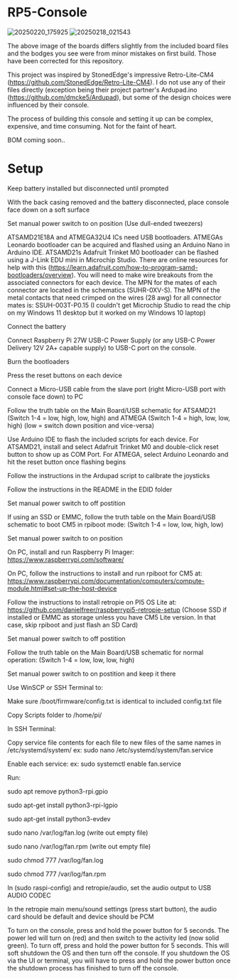 # RP5-Console
![20250220_175925](https://github.com/user-attachments/assets/efd2b189-bc79-4237-8d38-fa1be679ee37)
![20250218_021543](https://github.com/user-attachments/assets/cad879eb-6285-4e7b-8d83-0847d62c0543)

The above image of the boards differs slightly from the included board files and the bodges you see were from minor mistakes on first build. Those have been corrected for this repository.

This project was inspired by StonedEdge's impressive Retro-Lite-CM4 (https://github.com/StonedEdge/Retro-Lite-CM4). I do not use any of their files directly (exception being their project partner's Ardupad.ino (https://github.com/dmcke5/Ardupad), but some of the design choices were influenced by their console.

The process of building this console and setting it up can be complex, expensive, and time consuming. Not for the faint of heart.

BOM coming soon..

# Setup

Keep battery installed but disconnected until prompted

With the back casing removed and the battery disconnected, place console face down on a soft surface

Set manual power switch to on position (Use dull-ended tweezers)

ATSAMD21E18A and ATMEGA32U4 ICs need USB bootloaders. ATMEGAs Leonardo bootloader can be acquired and flashed using an Arduino Nano in Arduino IDE. ATSAMD21s Adafruit Trinket M0 bootloader can be flashed using a J-Link EDU mini in Microchip Studio. There are online resources for help with this (https://learn.adafruit.com/how-to-program-samd-bootloaders/overview). You will need to make wire breakouts from the associated connectors for each device. The MPN for the mates of each connector are located in the schematics (SUHR-0XV-S). The MPN of the metal contacts that need crimped on the wires (28 awg) for all connector mates is: SSUH-003T-P0.15 (I couldn't get Microchip Studio to read the chip on my Windows 11 desktop but it worked on my Windows 10 laptop)

Connect the battery

Connect Raspberry Pi 27W USB-C Power Supply (or any USB-C Power Delivery 12V 2A+ capable supply) to USB-C port on the console. 

Burn the bootloaders

Press the reset buttons on each device

Connect a Micro-USB cable from the slave port (right Micro-USB port with console face down) to PC

Follow the truth table on the Main Board/USB schematic for ATSAMD21 (Switch 1-4 = low, high, low, high) and ATMEGA (Switch 1-4 = high, low, low, high) (low = switch down position and vice-versa)

Use Arduino IDE to flash the included scripts for each device. For ATSAMD21, install and select Adafruit Trinket M0 and double-click reset button to show up as COM Port. For ATMEGA, select Arduino Leonardo and hit the reset button once flashing begins

Follow the instructions in the Ardupad script to calibrate the joysticks

Follow the instructions in the README in the EDID folder

Set manual power switch to off postition

If using an SSD or EMMC, follow the truth table on the Main Board/USB schematic to boot CM5 in rpiboot mode: (Switch 1-4 = low, low, high, low)

Set manual power switch to on position

On PC, install and run Raspberry Pi Imager: https://www.raspberrypi.com/software/

On PC, follow the instructions to install and run rpiboot for CM5 at: https://www.raspberrypi.com/documentation/computers/compute-module.html#set-up-the-host-device

Follow the instructions to install retropie on PI5 OS Lite at: https://github.com/danielfreer/raspberrypi5-retropie-setup (Choose SSD if installed or EMMC as storage unless you have CM5 Lite version. In that case, skip rpiboot and just flash an SD Card)

Set manual power switch to off postition

Follow the truth table on the Main Board/USB schematic for normal operation: (Switch 1-4 = low, low, low, high)

Set manual power switch to on postition and keep it there

Use WinSCP or SSH Terminal to:

Make sure /boot/firmware/config.txt is identical to included config.txt file

Copy Scripts folder to /home/pi/

In SSH Terminal:

Copy service file contents for each file to new files of the same names in /etc/systemd/system/ ex: sudo nano /etc/systemd/system/fan.service

Enable each service: ex: sudo systemctl enable fan.service

Run:

sudo apt remove python3-rpi.gpio

sudo apt-get install python3-rpi-lgpio

sudo apt-get install python3-evdev

sudo nano /var/log/fan.log (write out empty file)

sudo nano /var/log/fan.rpm (write out empty file)

sudo chmod 777 /var/log/fan.log

sudo chmod 777 /var/log/fan.rpm

In (sudo raspi-config) and retropie/audio, set the audio output to USB AUDIO CODEC

In the retropie main menu/sound settings (press start button), the audio card should be default and device should be PCM

To turn on the console, press and hold the power button for 5 seconds. The power led will turn on (red) and then switch to the activity led (now solid green). To turn off, press and hold the power button for 5 seconds. This will soft shutdown the OS and then turn off the console.
If you shutdown the OS via the UI or terminal, you will have to press and hold the power button once the shutdown process has finished to turn off the console.
